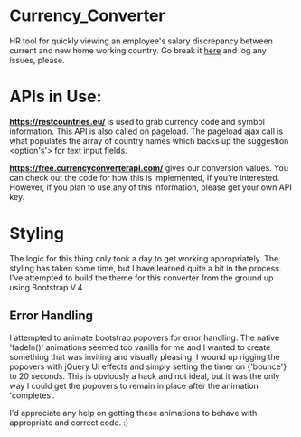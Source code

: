 # Currency_Converter
HR tool for quickly viewing an employee's salary discrepancy between current and new home working country. Go break it <a href='https://app.netlify.com/sites/reverent-ptolemy-896755/overview'>here</a> and log any issues, please. 

# APIs in Use:

<strong>https://restcountries.eu/</strong> is used to grab currency code and symbol information. This API is also called on pageload. The pageload ajax call is what populates the array of country names which backs up the suggestion <option's'> for text input fields. 

<strong>https://free.currencyconverterapi.com/</strong> gives our conversion values. You can check out the code for how this is implemented, if you're interested. However, if you plan to use any of this information, please get your own API key. 


# Styling

The logic for this thing only took a day to get working appropriately. The styling has taken some time, but I have learned quite a bit in the process. I've attempted to build the theme for this converter from the ground up using Bootstrap V.4.

## Error Handling

I attempted to animate bootstrap popovers for error handling. The native 'fadeIn()' animations seemed too vanilla for me and I wanted to create something that was inviting and visually pleasing. I wound up rigging the popovers with jQuery UI effects and simply setting the timer on {'bounce'} to 20 seconds. This is obviously a hack and not ideal, but it was the only way I could get the popovers to remain in place after the animation 'completes'. 

I'd appreciate any help on getting these animations to behave with appropriate and correct code. :)